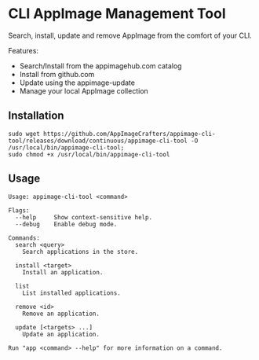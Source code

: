 CLI AppImage Management Tool
============================

Search, install, update and remove AppImage from the comfort of your CLI.

Features:
- Search/Install from the appimagehub.com catalog
- Install from github.com
- Update using the appimage-update
- Manage your local AppImage collection

## Installation 

```shell script
sudo wget https://github.com/AppImageCrafters/appimage-cli-tool/releases/download/continuous/appimage-cli-tool -O /usr/local/bin/appimage-cli-tool; 
sudo chmod +x /usr/local/bin/appimage-cli-tool
```

## Usage
```shell script
Usage: appimage-cli-tool <command>

Flags:
  --help     Show context-sensitive help.
  --debug    Enable debug mode.

Commands:
  search <query>
    Search applications in the store.

  install <target>
    Install an application.

  list
    List installed applications.

  remove <id>
    Remove an application.

  update [<targets> ...]
    Update an application.

Run "app <command> --help" for more information on a command.
```
